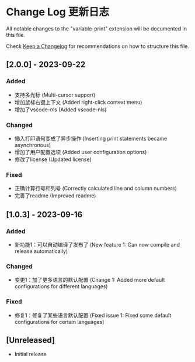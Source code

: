 # Change Log 更新日志

All notable changes to the "variable-print" extension will be documented in this file.

Check [Keep a Changelog](http://keepachangelog.com/) for recommendations on how to structure this file.

## [2.0.0] - 2023-09-22

### Added

- 支持多光标 (Multi-cursor support)
- 增加鼠标右键上下文 (Added right-click context menu)
- 增加了vscode-nls (Added vscode-nls)

### Changed

- 插入打印语句变成了异步操作 (Inserting print statements became asynchronous)
- 增加了用户配置选项 (Added user configuration options)
- 修改了license (Updated license)

### Fixed

- 正确计算行号和列号 (Correctly calculated line and column numbers)
- 完善了readme (Improved readme)

## [1.0.3] - 2023-09-16

### Added

- 新功能1：可以自动编译了发布了 (New feature 1: Can now compile and release automatically)

### Changed

- 变更1：加了更多语言的默认配置 (Change 1: Added more default configurations for different languages)

### Fixed

- 修复1：修复了某些语言默认配置 (Fixed issue 1: Fixed some default configurations for certain languages)

## [Unreleased]

- Initial release
